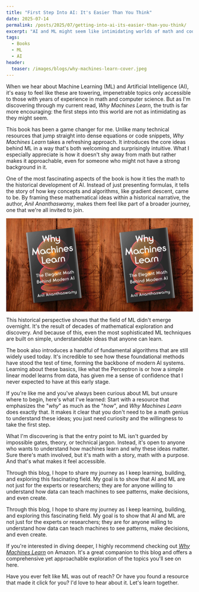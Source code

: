```yaml
---
title: "First Step Into AI: It's Easier Than You Think"
date: 2025-07-14
permalink: /posts/2025/07/getting-into-ai-its-easier-than-you-think/
excerpt: "AI and ML might seem like intimidating worlds of math and code, but they’re far more accessible than most realize. *Why Machines Learn* demystifies the basics, showing that even the most advanced algorithms build on surprisingly simple ideas. Curious how machines learn? Start here!"
tags:
  - Books
  - ML
  - AI
header:
  teaser: /images/blogs/why-machines-learn-cover.jpeg
---
```


When we hear about Machine Learning (ML) and Artificial Intelligence (AI), it's easy to feel like these are towering, impenetrable topics only accessible to those with years of experience in math and computer science. But as I'm discovering through my current read, *Why Machines Learn*, the truth is far more encouraging: the first steps into this world are not as intimidating as they might seem.

This book has been a game changer for me. Unlike many technical resources that jump straight into dense equations or code snippets, *Why Machines Learn* takes a refreshing approach. It introduces the core ideas behind ML in a way that's both welcoming and surprisingly intuitive. What I especially appreciate is how it doesn't shy away from math but rather makes it approachable, even for someone who might not have a strong background in it.

One of the most fascinating aspects of the book is how it ties the math to the historical development of AI. Instead of just presenting formulas, it tells the story of how key concepts and algorithms, like gradient descent, came to be. By framing these mathematical ideas within a historical narrative, the author, *Anil Ananthaswamy*, makes them feel like part of a broader journey, one that we're all invited to join.

<img src="/images/blogs/why-machines-learn-double-cover.jpeg" alt="Why Machines Learn" width="700" style="display: block; margin: auto;">

This historical perspective shows that the field of ML didn't emerge overnight. It's the result of decades of mathematical exploration and discovery. And because of this, even the most sophisticated ML techniques are built on simple, understandable ideas that anyone can learn.

The book also introduces a handful of fundamental algorithms that are still widely used today. It's incredible to see how these foundational methods have stood the test of time, forming the backbone of modern AI systems. Learning about these basics, like what the Perceptron is or how a simple linear model learns from data, has given me a sense of confidence that I never expected to have at this early stage.

If you're like me and you've always been curious about ML but unsure where to begin, here's what I've learned: Start with a resource that emphasizes the "*why*" as much as the "*how*", and *Why Machines Learn* does exactly that. It makes it clear that you don't need to be a math genius to understand these ideas; you just need curiosity and the willingness to take the first step.

What I'm discovering is that the entry point to ML isn't guarded by impossible gates, theory, or technical jargon. Instead, it's open to anyone who wants to understand how machines learn and why these ideas matter. Sure there's math involved, but it's math with a story, math with a purpose. And that's what makes it feel accessible.

Through this blog, I hope to share my journey as I keep learning, building, and exploring this fascinating field. My goal is to show that AI and ML are not just for the experts or researchers; they are for anyone willing to understand how data can teach machines to see patterns, make decisions, and even create.


Through this blog, I hope to share my journey as I keep learning, building, and exploring this fascinating field. My goal is to show that AI and ML are not just for the experts or researchers; they are for anyone willing to understand how data can teach machines to see patterns, make decisions, and even create.

If you're interested in diving deeper, I highly recommend checking out <a href="https://www.amazon.com/Why-Machines-Learn-Elegant-Behind/dp/0593185749" target="_blank"><em>Why Machines Learn</em></a> on Amazon. It's a great companion to this blog and offers a comprehensive yet approachable exploration of the topics you'll see on here.

Have you ever felt like ML was out of reach? Or have you found a resource that made it click for you? I'd love to hear about it. Let's learn together.